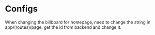 # Configs

When changing the billboard for homepage, need to change the string in app/(routes)/page, get the id from backend and change it.